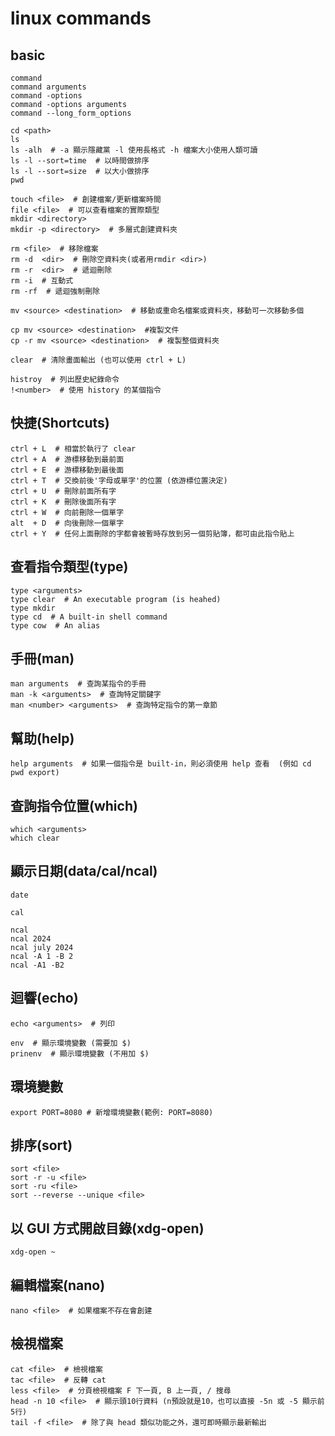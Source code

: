 # linux commands

## basic

```bash,icon=.devicon-bash-plain
command
command arguments
command -options
command -options arguments
command --long_form_options
```

```bash,icon=.devicon-bash-plain
cd <path>
ls
ls -alh  # -a 顯示隱藏黨 -l 使用長格式 -h 檔案大小使用人類可讀
ls -l --sort=time  # 以時間做排序
ls -l --sort=size  # 以大小做排序
pwd
```

```bash,icon=.devicon-bash-plain
touch <file>  # 創建檔案/更新檔案時間
file <file>  # 可以查看檔案的實際類型
mkdir <directory>
mkdir -p <directory>  # 多層式創建資料夾
```

```bash,icon=.devicon-bash-plain
rm <file>  # 移除檔案
rm -d  <dir>  # 刪除空資料夾(或者用rmdir <dir>)
rm -r  <dir>  # 遞迴刪除
rm -i  # 互動式
rm -rf  # 遞迴強制刪除

mv <source> <destination>  # 移動或重命名檔案或資料夾，移動可一次移動多個

cp mv <source> <destination>  #複製文件
cp -r mv <source> <destination>  # 複製整個資料夾
```

```bash,icon=.devicon-bash-plain
clear  # 清除畫面輸出 (也可以使用 ctrl + L)

histroy  # 列出歷史紀錄命令
!<number>  # 使用 history 的某個指令
```

## 快捷(Shortcuts)

```bash,icon=.devicon-bash-plain
ctrl + L  # 相當於執行了 clear
ctrl + A  # 游標移動到最前面
ctrl + E  # 游標移動到最後面
ctrl + T  # 交換前後'字母或單字'的位置 (依游標位置決定)
ctrl + U  # 刪除前面所有字
ctrl + K  # 刪除後面所有字
ctrl + W  # 向前刪除一個單字
alt  + D  # 向後刪除一個單字
ctrl + Y  # 任何上面刪除的字都會被暫時存放到另一個剪貼簿，都可由此指令貼上
```

## 查看指令類型(type)

```bash,icon=.devicon-bash-plain
type <arguments>
type clear  # An executable program (is heahed)
type mkdir
type cd  # A built-in shell command
type cow  # An alias
```

## 手冊(man)

```bash,icon=.devicon-bash-plain
man arguments  # 查詢某指令的手冊
man -k <arguments>  # 查詢特定關鍵字
man <number> <arguments>  # 查詢特定指令的第一章節
```

## 幫助(help)

```bash,icon=.devicon-bash-plain
help arguments  # 如果一個指令是 built-in，則必須使用 help 查看  (例如 cd pwd export)
```

## 查詢指令位置(which)

```bash,icon=.devicon-bash-plain
which <arguments>
which clear
```

## 顯示日期(data/cal/ncal)

```bash,icon=.devicon-bash-plain
date

cal

ncal
ncal 2024
ncal july 2024
ncal -A 1 -B 2
ncal -A1 -B2
```

## 迴響(echo)

```bash,icon=.devicon-bash-plain
echo <arguments>  # 列印

env  # 顯示環境變數 (需要加 $)
prinenv  # 顯示環境變數 (不用加 $)
```

## 環境變數

```bash,icon=.devicon-bash-plain
export PORT=8080 # 新增環境變數(範例: PORT=8080)
```

## 排序(sort)

```bash,icon=.devicon-bash-plain
sort <file>
sort -r -u <file>
sort -ru <file>
sort --reverse --unique <file>
```

## 以 GUI 方式開啟目錄(xdg-open)

```bash,icon=.devicon-bash-plain
xdg-open ~
```

## 編輯檔案(nano)

```bash,icon=.devicon-bash-plain
nano <file>  # 如果檔案不存在會創建
```

## 檢視檔案

```bash,icon=.devicon-bash-plain
cat <file>  # 檢視檔案
tac <file>  # 反轉 cat
less <file>  # 分頁檢視檔案 F 下一頁, B 上一頁, / 搜尋
head -n 10 <file>  # 顯示頭10行資料 (n預設就是10，也可以直接 -5n 或 -5 顯示前5行)
tail -f <file>  # 除了與 head 類似功能之外，還可即時顯示最新輸出
```

